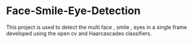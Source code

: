# Face-Smile-Eye-Detection
This project is used to detect the multi face , smile , eyes in a single frame developed using the open cv and Haarcascades classifiers.

